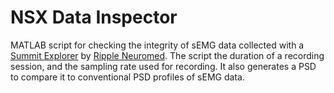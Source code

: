 # NSX Data Inspector
MATLAB script for checking the integrity of sEMG data collected with a [Summit Explorer](https://rippleneuromed.com/ripple-products/summit-electrophysiology-system/) by [Ripple Neuromed](https://rippleneuromed.com/).
The script the duration of a recording session, and the sampling rate used for recording.
It also generates a PSD to compare it to conventional PSD profiles of sEMG data.
